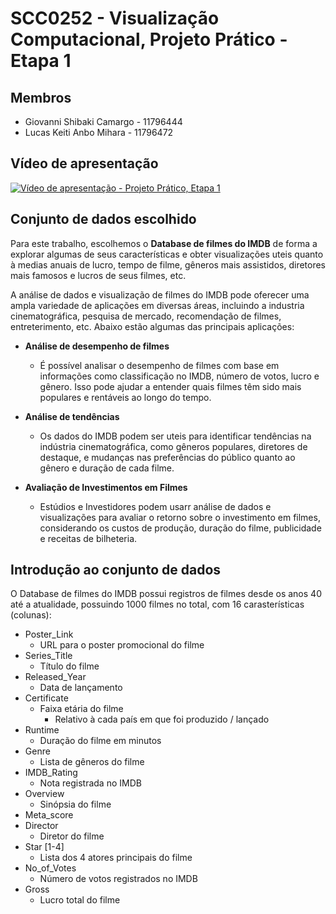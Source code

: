 # SCC0252 - Visualização Computacional, Projeto Prático - Etapa 1

## Membros

- Giovanni Shibaki Camargo - 11796444
- Lucas Keiti Anbo Mihara  - 11796472

## Vídeo de apresentação

[![Vídeo de apresentação - Projeto Prático, Etapa 1](https://img.youtube.com/vi/FijC5_Plgag.jpg)](https://www.youtube.com/watch?v=FijC5_Plgag)

## Conjunto de dados escolhido

Para este trabalho, escolhemos o **Database de filmes do IMDB** de forma a explorar algumas de seus características e obter visualizações uteis quanto à medias anuais de lucro, tempo de filme, gêneros mais assistidos, diretores mais famosos e lucros de seus filmes, etc.

A análise de dados e visualização de filmes do IMDB pode oferecer uma ampla variedade de aplicações em diversas áreas, incluindo a industria cinematográfica, pesquisa de mercado, recomendação de filmes, entreterimento, etc. Abaixo estão algumas das principais aplicações:

- **Análise de desempenho de filmes**
  - É possível analisar o desempenho de filmes com base em informações como classificação no IMDB, número de votos, lucro e gênero. Isso pode ajudar a entender quais filmes têm sido mais populares e rentáveis ao longo do tempo.

- **Análise de tendências**
  - Os dados do IMDB podem ser uteis para identificar tendências na indústria cinematográfica, como gêneros populares, diretores de destaque, e mudanças nas preferências do público quanto ao gênero e duração de cada filme.

- **Avaliação de Investimentos em Filmes**
  - Estúdios e Investidores podem usarr análise de dados e visualizações para avaliar o retorno sobre o investimento em filmes, considerando os custos de produção, duração do filme, publicidade e receitas de bilheteria.
 
## Introdução ao conjunto de dados

O Database de filmes do IMDB possui registros de filmes desde os anos 40 até a atualidade, possuindo 1000 filmes no total, com 16 carasterísticas (colunas):
- Poster_Link
  - URL para o poster promocional do filme
- Series_Title
  - Título do filme
- Released_Year
  - Data de lançamento
- Certificate
  - Faixa etária do filme
    - Relativo à cada país em que foi produzido / lançado
- Runtime
  - Duração do filme em minutos
- Genre
  - Lista de gêneros do filme
- IMDB_Rating
  - Nota registrada no IMDB
- Overview
  - Sinópsia do filme
- Meta_score
- Director
  - Diretor do filme
- Star [1-4]
  - Lista dos 4 atores principais do filme
- No_of_Votes
  - Número de votos registrados no IMDB
- Gross
  - Lucro total do filme
  
